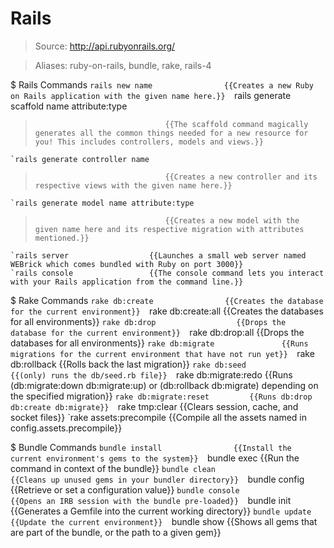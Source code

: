 # Rails

> Source: http://api.rubyonrails.org/

> Aliases: ruby-on-rails, bundle, rake, rails-4

$ Rails Commands
    `rails new name                {{Creates a new Ruby on Rails application with the given name here.}} 
    `rails generate scaffold name attribute:type
>                                  {{The scaffold command magically generates all the common things needed for a new resource for you! This includes controllers, models and views.}} 
    `rails generate controller name
>                                  {{Creates a new controller and its respective views with the given name here.}} 
    `rails generate model name attribute:type
>                                  {{Creates a new model with the given name here and its respective migration with attributes mentioned.}} 
    `rails server                  {{Launches a small web server named WEBrick which comes bundled with Ruby on port 3000}} 
    `rails console                 {{The console command lets you interact with your Rails application from the command line.}} 

$ Rake Commands
    `rake db:create                {{Creates the database for the current environment}} 
    `rake db:create:all            {{Creates the databases for all environments}} 
    `rake db:drop                  {{Drops the database for the current environment}} 
    `rake db:drop:all              {{Drops the databases for all environments}} 
    `rake db:migrate               {{Runs migrations for the current environment that have not run yet}} 
    `rake db:rollback              {{Rolls back the last migration}} 
    `rake db:seed                  {{(only) runs the db/seed.rb file}} 
    `rake db:migrate:redo          {{Runs (db:migrate:down db:migrate:up) or (db:rollback db:migrate) depending on the specified migration}} 
    `rake db:migrate:reset         {{Runs db:drop db:create db:migrate}} 
    `rake tmp:clear                {{Clears session, cache, and socket files}} 
    `rake assets:precompile        {{Compile all the assets named in config.assets.precompile}} 

$ Bundle Commands
    `bundle install                {{Install the current environment's gems to the system}} 
    `bundle exec                   {{Run the command in context of the bundle}} 
    `bundle clean                  {{Cleans up unused gems in your bundler directory}} 
    `bundle config                 {{Retrieve or set a configuration value}} 
    `bundle console                {{Opens an IRB session with the bundle pre-loaded}} 
    `bundle init                   {{Generates a Gemfile into the current working directory}} 
    `bundle update                 {{Update the current environment}} 
    `bundle show                   {{Shows all gems that are part of the bundle, or the path to a given gem}} 

